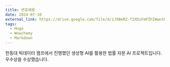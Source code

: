 ```yaml
---
title: 변호에몽
date: 2024-07-10
external_link: https://drive.google.com/file/d/1J9BeRZ-f2XDiFmPZhIWwntKZeTZXWKKt/view?usp=drive_link
tags:
  - Hugo
  - Wowchemy
  - Markdown
---
```


한동대 빅데이터 캠프에서 진행했던 생성형 AI를 활용한 법률 자문 AI 프로젝트입니다. 우수상을 수상했습니다.

<!--more-->
